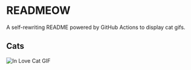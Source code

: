 # READMEOW

A self-rewriting README powered by GitHub Actions to display cat gifs.

## Cats

![In Love Cat GIF](https://media4.giphy.com/media/MDJ9IbxxvDUQM/200.gif?cid=9acd02dajeaxq0iacq28oocezoq1xp1zuydp2u3f1feb2hse&ep=v1_gifs_search&rid=200.gif&ct=g)
